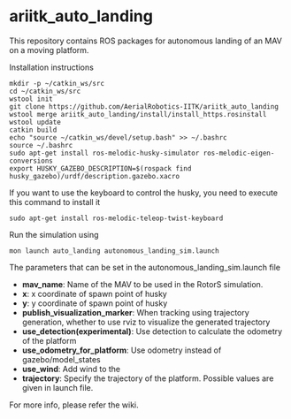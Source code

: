 # ariitk_auto_landing
This repository contains ROS packages for autonomous landing of an MAV on a moving platform.

Installation instructions
```
mkdir -p ~/catkin_ws/src
cd ~/catkin_ws/src
wstool init
git clone https://github.com/AerialRobotics-IITK/ariitk_auto_landing
wstool merge ariitk_auto_landing/install/install_https.rosinstall
wstool update
catkin build
echo "source ~/catkin_ws/devel/setup.bash" >> ~/.bashrc
source ~/.bashrc
sudo apt-get install ros-melodic-husky-simulator ros-melodic-eigen-conversions
export HUSKY_GAZEBO_DESCRIPTION=$(rospack find husky_gazebo)/urdf/description.gazebo.xacro
```

If you want to use the keyboard to control the husky, you need to execute this command to install it
```
sudo apt-get install ros-melodic-teleop-twist-keyboard
```

Run the simulation using
```
mon launch auto_landing autonomous_landing_sim.launch
```

The parameters that can be set in the autonomous_landing_sim.launch file
- **mav_name**: Name of the MAV to be used in the RotorS simulation.
- **x**: x coordinate of spawn point of husky
- **y**: y coordinate of spawn point of husky
- **publish_visualization_marker**: When tracking using trajectory generation, whether to use rviz to visualize the generated trajectory
- **use_detection(experimental)**: Use detection to calculate the odometry of the platform 
- **use_odometry_for_platform**: Use odometry instead of gazebo/model_states
- **use_wind**: Add wind to the 
- **trajectory**: Specify the trajectory of the platform. Possible values are given in launch file. 

For more info, please refer the wiki.
